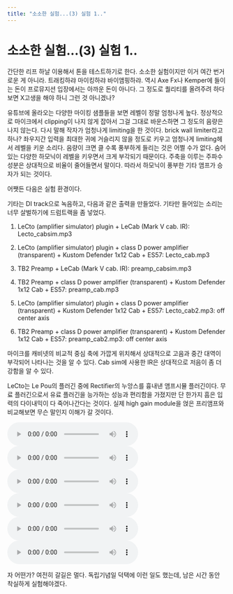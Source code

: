 ```yaml
---
title: "소소한 실험...(3) 실험 1.."
---
```

# 소소한 실험...(3) 실험 1..


간단한 리프 하날 이용해서 톤을 테스트하기로 한다. 소소한 실험이지만 이거 여간 번거로운 게 아니라. 트래킹하랴 마이킹하랴 바이앰핑하랴. 역시 Axe Fx나 Kemper에 들이는 돈이 프로뮤지션 입장에서는 아까운 돈이 아니다. 그 정도로 퀄리티를 올려주려 하다보면 X고생을 해야 하니 그런 것 아니겠나?




유튜브에 올라오는 다양한 마이킹 샘플들을 보면 레벨이 정말 엄청나게 높다. 정상적으로 마이크에서 clipping이 나지 않게 잡아서 그걸 그대로 바운스하면 그 정도의 음량은 나지 않는다. 다시 말해 작자가 엄청나게 limiting을 한 것이다. brick wall limiter라고 하나? 좌우지간 입력을 최대한 귀에 거슬리지 않을 정도로 키우고 엄청나게 limiting헤서 레벨을 키운 소리다. 음량이 크면 클 수록 풍부하게 들리는 것은 어쩔 수가 없다. 숨어있는 다양한 하모닉이 레벨을 키우면서 크게 부각되기 때문이다. 주축을 이루는 주파수 성분은 상대적으로 비율이 줄어들면서 말이다. 따라서 하모닉이 풍부한 기타 앰프가 승자가 되는 것이다.




어쨋든 다음은 실험 환경이다.




기타는 DI track으로 녹음하고, 다음과 같은 출력을 만들었다. 기타만 들어있는 소리는 너무 살벌하기에 드럼트랙을 좀 넣었다. 




1) LeCto (amplifier simulator) plugin + LeCab (Mark V cab. IR): Lecto_cabsim.mp3

2) LeCto (amplifier simulator) plugin + class D power amplifier (transparent) + Kustom Defender 1x12 Cab + ES57: Lecto_cab.mp3

3) TB2 Preamp + LeCab (Mark V cab. IR): preamp_cabsim.mp3

4) TB2 Preamp + class D power amplifier (transparent) + Kustom Defender 1x12 Cab + ES57: preamp_cab.mp3

5) LeCto (amplifier simulator) plugin + class D power amplifier (transparent) + Kustom Defender 1x12 Cab + ES57: Lecto_cab2.mp3: off center axis

6) TB2 Preamp + class D power amplifier (transparent) + Kustom Defender 1x12 Cab + ES57: preamp_cab2.mp3: off center axis




마이크를 캐비넷의 비교적 중심 축에 가깝게 위치해서 상대적으로 고음과 중간 대역이 부각되어 나타나는 것을 알 수 있다. Cab sim에 사용한 IR은 상대적으로 저음이 좀 더 강함을 알 수 있다.




LeCto는 Le Pou의 플러긴 중에 Rectifier의 누앙스를 흉내낸 앰프시뮬 플러긴이다. 무료 플러긴으로서 유료 플러긴을 능가하는 성능과 편리함을 가졌지만 단 한가지 흠은 입력의 다이내믹이 다 죽어나간다는 것이다. 실제 high gain module을 얹은 프리앰프와 비교해보면 무슨 말인지 이해가 갈 것이다.







![audio](a70e67060ad444f5dc97ef8404380851.mp3)
![audio](0750717a2d0056fec2b5783aa3112e71.mp3)
![audio](40d1c35f79fdeb4a4b7855d89bb34127.mp3)
![audio](2d702ff5a89f4505b3cf7a8fcb9d09a3.mp3)
![audio](3f3705b4a7570025413a04a41ae107fe.mp3)
![audio](fc5a2355a026a942e896130464a6f83a.mp3)








자 어떤가? 여전히 갈길은 멀다. 독립기념일 덕택에 이런 일도 했는데, 남은 시간 동안 착실하게 실험해야겠다. 












